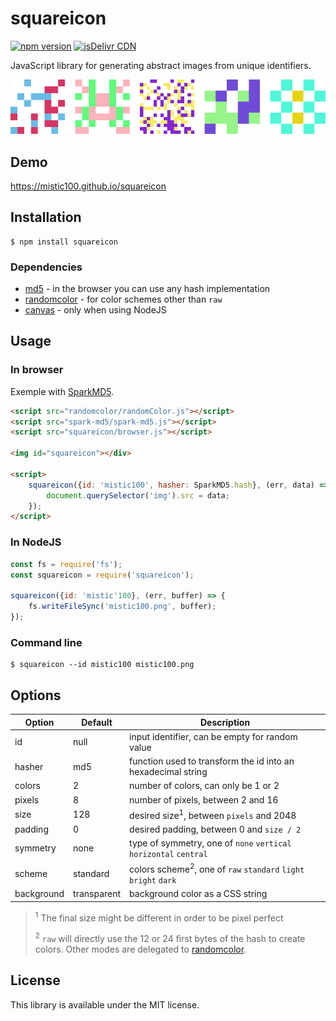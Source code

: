 # squareicon

[![npm version](https://img.shields.io/npm/v/squareicon.svg?style=flat-square)](https://www.npmjs.com/package/squareicon)
[![jsDelivr CDN](https://data.jsdelivr.com/v1/package/npm/squareicon/badge)](https://www.jsdelivr.com/package/npm/squareicon)

JavaScript library for generating abstract images from unique identifiers.

![sample](https://raw.githubusercontent.com/mistic100/squareicon/master/sample.png)


## Demo

https://mistic100.github.io/squareicon


## Installation

```
$ npm install squareicon
```

### Dependencies

- [md5](https://www.npmjs.com/package/md5) - in the browser you can use any hash implementation
- [randomcolor](https://www.npmjs.com/package/randomcolor) - for color schemes other than `raw`
- [canvas](https://www.npmjs.com/package/canvas) - only when using NodeJS


## Usage

### In browser

Exemple with [SparkMD5](https://github.com/satazor/js-spark-md5).

```html
<script src="randomcolor/randomColor.js"></script>
<script src="spark-md5/spark-md5.js"></script>
<script src="squareicon/browser.js"></script>

<img id="squareicon"></div>

<script>
    squareicon({id: 'mistic100', hasher: SparkMD5.hash}, (err, data) => {
        document.querySelector('img').src = data;
    });
</script>
```

### In NodeJS

```js
const fs = require('fs');
const squareicon = require('squareicon');

squareicon({id: 'mistic'100}, (err, buffer) => {
    fs.writeFileSync('mistic100.png', buffer);
});
```

### Command line

```
$ squareicon --id mistic100 mistic100.png
```


## Options

| Option | Default | Description |
| ------ | ------- | ----------- |
| id | null |input identifier, can be empty for random value |
| hasher | md5 | function used to transform the id into an hexadecimal string |
| colors | 2 | number of colors, can only be 1 or 2 |
| pixels | 8 | number of pixels, between 2 and 16 |
| size | 128 | desired size<sup>1</sup>, between `pixels` and 2048 |
| padding | 0 | desired padding, between 0 and `size / 2` |
| symmetry | none | type of symmetry, one of `none` `vertical` `horizontal` `central` |
| scheme | standard | colors scheme<sup>2</sup>, one of `raw` `standard` `light` `bright` `dark` |
| background | transparent | background color as a CSS string |

> <sup>1</sup> The final size might be different in order to be pixel perfect
>
> <sup>2</sup> `raw` will directly use the 12 or 24 first bytes of the hash to create colors. Other modes are delegated to [randomcolor](https://www.npmjs.com/package/randomcolor).


## License
This library is available under the MIT license.